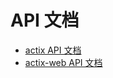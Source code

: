 # API 文档

- <a href="https://docs.rs/actix" target="_blank">actix API 文档</a>
- <a href="https://docs.rs/actix-web" target="_blank">actix-web API 文档</a>
